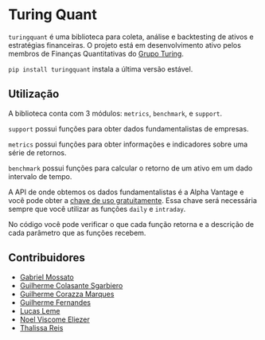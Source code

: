 # Turing Quant

`turingquant` é uma biblioteca para coleta, análise e backtesting de ativos e estratégias financeiras. O projeto está em desenvolvimento ativo pelos membros de Finanças Quantitativas do [Grupo Turing](https://github.com/grupoturing).

`pip install turingquant` instala a última versão estável.

## Utilização

A biblioteca conta com 3 módulos: `metrics`, `benchmark`, e `support`.

`support` possui funções para obter dados fundamentalistas de empresas.

`metrics` possui funções para obter informações e indicadores sobre uma série de retornos.

`benchmark` possui funções para calcular o retorno de um ativo em um dado intervalo de tempo.

A API de onde obtemos os dados fundamentalistas é a Alpha Vantage e você pode obter a [chave de uso gratuitamente](https://www.alphavantage.co/support/#api-key). Essa chave será necessária sempre que você utilizar as funções `daily` e `intraday`.

No código você pode verificar o que cada função retorna e a descrição de cada parâmetro que as funções recebem.

## Contribuidores

- [Gabriel Mossato](https://github.com/gvmossato)
- [Guilherme Colasante Sgarbiero](https://github.com/guicola-sg)
- [Guilherme Corazza Marques](https://github.com/guicmarques)
- [Guilherme Fernandes](https://github.com/aateg)
- [Lucas Leme](https://github.com/lucas-leme)
- [Noel Viscome Eliezer](https://github.com/anor4k)
- [Thalissa Reis](https://github.com/thalissa-reis)
